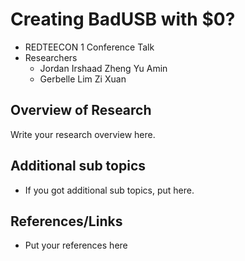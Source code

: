 # Creating BadUSB with $0?
- REDTEECON 1 Conference Talk
- Researchers
  - Jordan Irshaad Zheng Yu Amin
  - Gerbelle Lim Zi Xuan

## Overview of Research
Write your research overview here.

## Additional sub topics
- If you got additional sub topics, put here.

## References/Links
- Put your references here
